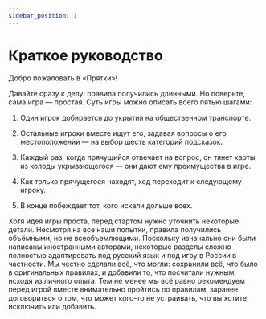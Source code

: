 ```yaml
---
sidebar_position: 1
---
```

# Краткое руководство

Добро пожаловать в «Прятки»!

Давайте сразу к делу: правила получились длинными. Но поверьте, сама игра — простая. Суть игры можно описать всего пятью шагами:


1. Один игрок добирается до укрытия на общественном транспорте.


2. Остальные игроки вместе ищут его, задавая вопросы о его местоположении — на выбор шесть категорий подсказок.


3. Каждый раз, когда прячущийся отвечает на вопрос, он тянет карты из колоды укрывающегося — они дают ему преимущества в игре.


4. Как только прячущегося находят, ход переходит к следующему игроку.


5. В конце побеждает тот, кого искали дольше всех.


Хотя идея игры проста, перед стартом нужно уточнить некоторые детали. Несмотря на все наши попытки, правила получились объёмными, но не всеобъемлющими. Поскольку изначально они были написаны иностранными авторами, некоторые разделы сложно полностью адаптировать под русский язык и под игру в России в частности. Мы честно сделали всё, что могли: сохранили всё, что было в оригинальных правилах, и добавили то, что посчитали нужным, исходя из личного опыта. Тем не менее мы всё равно рекомендуем перед игрой вместе внимательно пройтись по правилам, заранее договориться о том, что может кого-то не устраивать, что вы хотите исключить или добавить.
